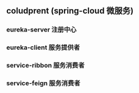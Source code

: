 ## coludprent  (spring-cloud 微服务)
### eureka-server   注册中心
### eureka-client   服务提供者
### service-ribbon  服务消费者
### service-feign  服务消费者